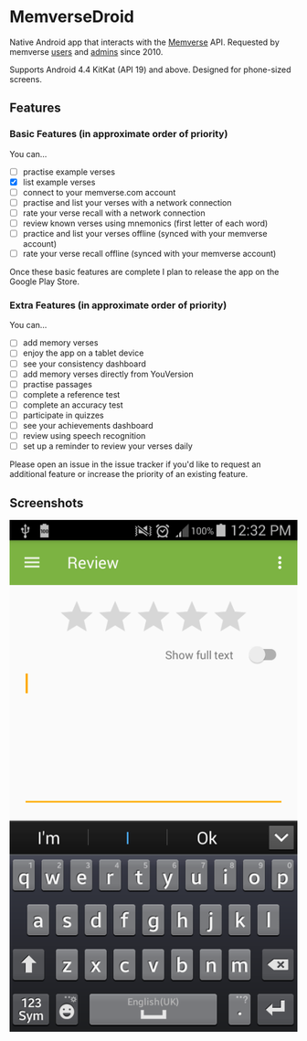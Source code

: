 # MemverseDroid
Native Android app that interacts with the [Memverse](http://www.memverse.com) API. Requested by memverse [users](https://memverse.uservoice.com/forums/250391-general/suggestions/5858492-memverse-for-android) and [admins](https://www.memverse.com/volunteer) since 2010.

Supports Android 4.4 KitKat (API 19) and above. Designed for phone-sized screens.

## Features
### Basic Features (in approximate order of priority)
You can...
- [ ] practise example verses
- [x] list example verses
- [ ] connect to your memverse.com account
- [ ] practise and list your verses with a network connection
- [ ] rate your verse recall with a network connection
- [ ] review known verses using mnemonics (first letter of each word)
- [ ] practice and list your verses offline (synced with your memverse account)
- [ ] rate your verse recall offline (synced with your memverse account)

Once these basic features are complete I plan to release the app on the Google Play Store.

### Extra Features (in approximate order of priority)
You can...
- [ ] add memory verses
- [ ] enjoy the app on a tablet device
- [ ] see your consistency dashboard
- [ ] add memory verses directly from YouVersion
- [ ] practise passages
- [ ] complete a reference test
- [ ] complete an accuracy test
- [ ] participate in quizzes
- [ ] see your achievements dashboard
- [ ] review using speech recognition
- [ ] set up a reminder to review your verses daily

Please open an issue in the issue tracker if you'd like to request an additional feature or increase the priority of an existing feature.

## Screenshots
![Screenshot of Review screen](screenshots/20171212_123400.png "Review screen at 12 Dec 2017")
